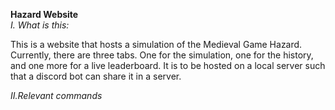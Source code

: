 **Hazard Website** <br />
*I. What is this:*

<div>
This is a website that hosts a simulation of the Medieval Game Hazard. Currently, there are three tabs. One for the simulation, one for the history, and one more for a live leaderboard. It is to be hosted on a local server such that a discord bot can share it in a server.</div> 

*II.Relevant commands* 
